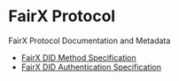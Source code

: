 # FairX Protocol

FairX Protocol Documentation and Metadata

* [FairX DID Method Specification](did/README.md)
* [FairX DID Authentication Specification](authentication/README.md)
